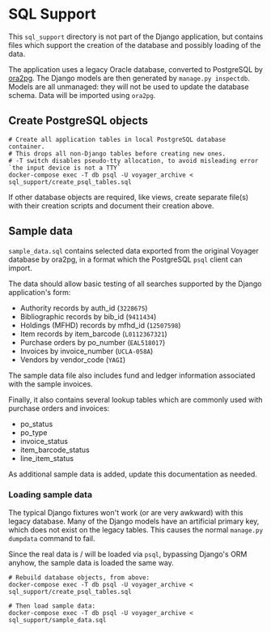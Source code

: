 # SQL Support

This `sql_support` directory is not part of the Django application, but
contains files which support the creation of the database and possibly 
loading of the data.

The application uses a legacy Oracle database, converted to PostgreSQL
by [ora2pg](https://ora2pg.darold.net/documentation.html).  The Django
models are then generated by `manage.py inspectdb`.  Models are all
unmanaged: they will not be used to update the database schema.  Data
will be imported using `ora2pg`.

## Create PostgreSQL objects

```
# Create all application tables in local PostgreSQL database container.
# This drops all non-Django tables before creating new ones.
# -T switch disables pseudo-tty allocation, to avoid misleading error `the input device is not a TTY`
docker-compose exec -T db psql -U voyager_archive < sql_support/create_psql_tables.sql
```

If other database objects are required, like views, create separate file(s) with their creation scripts
and document their creation above.

## Sample data

`sample_data.sql` contains selected data exported from the original Voyager database
by ora2pg, in a format which the PostgreSQL `psql` client can import.

The data should allow basic testing of all searches supported by the Django application's
form:
* Authority records by auth_id (`3228675`)
* Bibliographic records by bib_id (`9411434`)
* Holdings (MFHD) records by mfhd_id (`12507598`)
* Item records by item_barcode (`L0112367321`)
* Purchase orders by po_number (`EAL518017`)
* Invoices by invoice_number (`UCLA-058A`)
* Vendors by vendor_code (`YAGI`)

The sample data file also includes fund and ledger information associated with the sample invoices.

Finally, it also contains several lookup tables which are commonly used with purchase orders
and invoices:
* po_status
* po_type
* invoice_status
* item_barcode_status
* line_item_status

As additional sample data is added, update this documentation as needed.

### Loading sample data

The typical Django fixtures won't work (or are very awkward) with this legacy database.
Many of the Django models have an artificial primary key, which does not exist on the legacy tables.
This causes the normal `manage.py dumpdata` command to fail.

Since the real data is / will be loaded via `psql`, bypassing Django's ORM anyhow, the sample data 
is loaded the same way.

```
# Rebuild database objects, from above:
docker-compose exec -T db psql -U voyager_archive < sql_support/create_psql_tables.sql

# Then load sample data:
docker-compose exec -T db psql -U voyager_archive < sql_support/sample_data.sql
```
